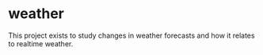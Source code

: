 # weather

This project exists to study changes in weather forecasts and how it relates to realtime weather.
